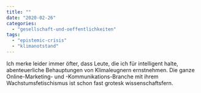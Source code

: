 ```yaml
---
title: ""
date: "2020-02-26"
categories: 
  - "gesellschaft-und-oeffentlichkeiten"
tags: 
  - "epistemic-crisis"
  - "klimanotstand"
---
```


Ich merke leider immer öfter, dass Leute, die ich für intelligent halte, abenteuerliche Behauptungen von Klimaleugnern ernstnehmen. Die ganze Online-Marketing- und -Kommunikations-Branche mit ihrem Wachstumsfetischismus ist schon fast grotesk wissenschaftsfern.
